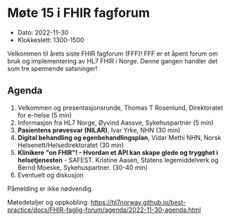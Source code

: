 # Møte 15 i FHIR fagforum

* Dato: 2022-11-30
* Klokkeslett: 1300-1500

Velkommen til årets siste FHIR fagforum (FFF)! 
FFF er et åpent forum om bruk og implementering av HL7 FHIR i Norge. Denne gangen handler det som tre spennende satsninger!

## Agenda

1. Velkommen og presentasjonsrunde, Thomas T Rosenlund, Direktoratet for e-helse (5 min)
2. Informasjon fra HL7 Norge, Øyvind Aassve, Sykehuspartner (5 min)
3. **Pasientens prøvesvar (NILAR)**, Ivar Yrke, NHN (30 min)
4. **Digital behandling og egenbehandlingsplan**, Vidar Methi NHN, Norsk Helsenett/Helsedirektoratet (30 min)
5. **Klinikere "on FHIR"! - Hvordan et API kan skape glede og trygghet i helsetjenesten** - SAFEST. Kristine Aasen, Statens legemiddelverk og Bernd Moeske, Sykehuspartner. (30-40 min)
6. Eventuelt og diskusjon

Påmelding er ikke nødvendig.

Møtedetaljer og oppkobling: https://hl7norway.github.io/best-practice/docs/FHIR-faglig-forum/agenda/2022-11-30-agenda.html 




